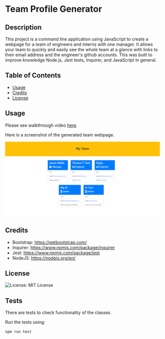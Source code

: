 # Team Profile Generator

## Description

This project is a command line application using JavaScript to create a webpage for a team of engineers and interns with one manager. It allows your team to quickly and easily see the whole team at a glance with links to their email address and the engineer's github accounts. This was built to improve knowledge Node.js, Jest tests, Inquirer, and JavaScript in general.

## Table of Contents

- [Usage](#usage)
- [Credits](#credits)
- [License](#license)

## Usage

Please see walkthrough video [here](https://drive.google.com/file/d/1qGUpqWge_fh-vdAJBNOwNJ33EPTHiqqI/view).

Here is a screenshot of the generated team webpage.

![Screenshot](./assets/Screenshot%202022-12-04%20195154.png)

## Credits

- Bootstrap: https://getbootstrap.com/
- Inquirer: https://www.npmjs.com/package/inquirer
- Jest: https://www.npmjs.com/package/jest
- NodeJS: https://nodejs.org/en/

## License

![License: MIT License](https://img.shields.io/badge/License-MIT-yellow.svg)

## Tests

There are tests to check functionality of the classes.

Run the tests using:

    npm run test
